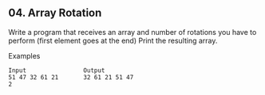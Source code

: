 ## 04. Array Rotation

Write a program that receives an array and number of rotations you have to perform (first element goes at the end) Print the resulting array.

Examples

```
Input	             Output
51 47 32 61 21       32 61 21 51 47
2	
```

